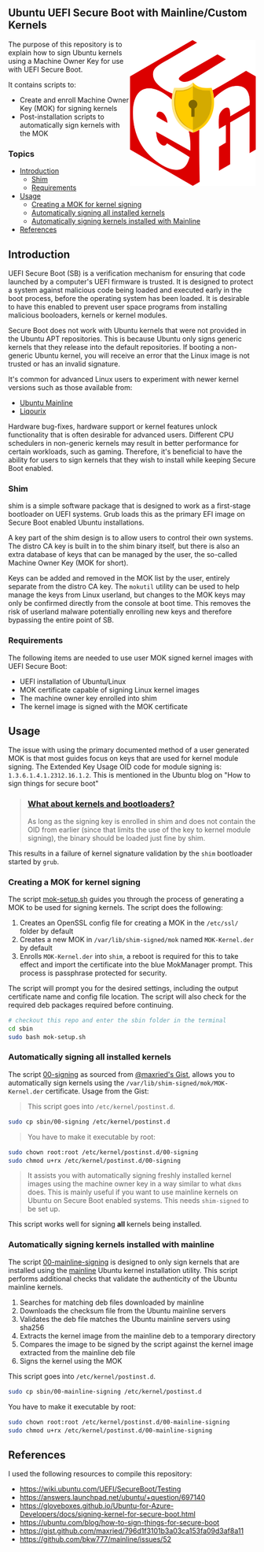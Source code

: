 ## Ubuntu UEFI Secure Boot with Mainline/Custom Kernels
<img src="docs/images/uefi_secure_logo.png" alt="API Connector Module" width="256" align='right'/>

The purpose of this repository is to explain how to sign Ubuntu kernels using a Machine Owner Key for use with UEFI Secure Boot.

It contains scripts to:

- Create and enroll Machine Owner Key (MOK) for signing kernels
- Post-installation scripts to automatically sign kernels with the MOK

### Topics

- [Introduction](#introduction)
  - [Shim](#shim)
  - [Requirements](#requirements)
- [Usage](#usage)
  - [Creating a MOK for kernel signing](#creating-a-mok-for-kernel-signing)
  - [Automatically signing all installed kernels](#automatically-signing-all-installed-kernels)
  - [Automatically signing kernels installed with Mainline](#automatically-signing-kernels-installed-with-mainline)
- [References](#references)

## Introduction

UEFI Secure Boot (SB) is a verification mechanism for ensuring that code launched by a computer's UEFI firmware is trusted.  It is designed to protect a system against malicious code being loaded and executed early in the boot process, before the operating system has been loaded.  It is desirable to have this enabled to prevent user space programs from installing malicious booloaders, kernels or kernel modules.

Secure Boot does not work with Ubuntu kernels that were not provided in the Ubuntu APT repositories.  This is because Ubuntu only signs generic kernels that they release into the default repositories.  If booting a non-generic Ubuntu kernel, you will receive an error that the Linux image is not trusted or has an invalid signature.

It's common for advanced Linux users to experiment with newer kernel versions such as those available from:

- [Ubuntu Mainline](https://kernel.ubuntu.com/~kernel-ppa/mainline/?C=M;O=D)
- [Liqourix](https://liquorix.net/)

Hardware bug-fixes, hardware support or kernel features unlock functionality that is often desirable for advanced users.  Different CPU schedulers in non-generic kernels may result in better performance for certain workloads, such as gaming.  Therefore, it's beneficial to have the ability for users to sign kernels that they wish to install while keeping Secure Boot enabled.

### Shim

shim is a simple software package that is designed to work as a first-stage bootloader on UEFI systems.  Grub loads this as the primary EFI image on Secure Boot enabled Ubuntu installations.

A key part of the shim design is to allow users to control their own systems.  The distro CA key is built in to the shim binary itself, but there is also an extra database of keys that can be managed by the user, the so-called Machine Owner Key (MOK for short).

Keys can be added and removed in the MOK list by the user, entirely separate from the distro CA key.  The `mokutil` utility can be used to help manage the keys from Linux userland, but changes to the MOK keys may only be confirmed directly from the console at boot time.  This removes the risk of userland malware potentially enrolling new keys and therefore bypassing the entire point of SB.

### Requirements

The following items are needed to use user MOK signed kernel images with UEFI Secure Boot:

- UEFI installation of Ubuntu/Linux
- MOK certificate capable of signing Linux kernel images
- The machine owner key enrolled into shim
- The kernel image is signed with the MOK certificate

## Usage

The issue with using the primary documented method of a user generated MOK is that most guides focus on keys that are used for kernel module signing. The Extended Key Usage OID code for module signing is: `1.3.6.1.4.1.2312.16.1.2`. This is mentioned in the Ubuntu blog on "How to sign things for secure boot"

> ### [What about kernels and bootloaders?](https://ubuntu.com/blog/how-to-sign-things-for-secure-boot)
> As long as the signing key is enrolled in shim and does not contain the OID from earlier (since that limits the use of the key to kernel module signing), the binary should be loaded just fine by shim.

This results in a failure of kernel signature validation by the `shim` bootloader started by `grub`.

### Creating a MOK for kernel signing

The script [mok-setup.sh](sbin/mok-setup.sh) guides you through the process of generating a MOK to be used for signing kernels. The script does the following:

1. Creates an OpenSSL config file for creating a MOK in the `/etc/ssl/` folder by default
2. Creates a new MOK in `/var/lib/shim-signed/mok` named `MOK-Kernel.der` by default
3. Enrolls `MOK-Kernel.der` into `shim`, a reboot is required for this to take effect and import the certificate into the blue MokManager prompt. This process is passphrase protected for security.

The script will prompt you for the desired settings, including the output certificate name and config file location. The script will also check for the required deb packages required before continuing.

```bash
# checkout this repo and enter the sbin folder in the terminal
cd sbin
sudo bash mok-setup.sh
```

### Automatically signing all installed kernels

The script [00-signing](sbin/00-signing.sh) as sourced from [@maxried's Gist](https://gist.github.com/maxried/796d1f3101b3a03ca153fa09d3af8a11), allows you to automatically sign kernels using the `/var/lib/shim-signed/mok/MOK-Kernel.der` certificate. Usage from the Gist:

> This script goes into `/etc/kernel/postinst.d`.
```bash
sudo cp sbin/00-signing /etc/kernel/postinst.d
```
> You have to make it executable by root: <br>
```bash
sudo chown root:root /etc/kernel/postinst.d/00-signing
sudo chmod u+rx /etc/kernel/postinst.d/00-signing
```
> It assists you with automatically signing freshly installed kernel images using the machine owner key in a way similar to what `dkms` does. This is mainly useful if you want to use mainline kernels on Ubuntu on Secure Boot enabled systems. This needs `shim-signed` to be set up. 

This script works well for signing **all** kernels being installed.

###  Automatically signing kernels installed with mainline

The script [00-mainline-signing](sbin/00-mainline-signing.sh) is designed to only sign kernels that are installed using the [mainline](https://github.com/bkw777/mainline) Ubuntu kernel installation utility. This script performs additional checks that validate the authenticity of the Ubuntu mainline kernels.

1. Searches for matching deb files downloaded by mainline
2. Downloads the checksum file from the Ubuntu mainline servers
3. Validates the deb file matches the Ubuntu mainline servers using sha256
4. Extracts the kernel image from the mainline deb to a temporary directory
5. Compares the image to be signed by the script against the kernel image extracted from the mainline deb file
6. Signs the kernel using the MOK

This script goes into `/etc/kernel/postinst.d`.
```bash
sudo cp sbin/00-mainline-signing /etc/kernel/postinst.d
```
You have to make it executable by root: <br>
```bash
sudo chown root:root /etc/kernel/postinst.d/00-mainline-signing
sudo chmod u+rx /etc/kernel/postinst.d/00-mainline-signing
```

## References

I used the following resources to compile this repository:

- https://wiki.ubuntu.com/UEFI/SecureBoot/Testing
- https://answers.launchpad.net/ubuntu/+question/697140
- https://gloveboxes.github.io/Ubuntu-for-Azure-Developers/docs/signing-kernel-for-secure-boot.html
- https://ubuntu.com/blog/how-to-sign-things-for-secure-boot
- https://gist.github.com/maxried/796d1f3101b3a03ca153fa09d3af8a11
- https://github.com/bkw777/mainline/issues/52